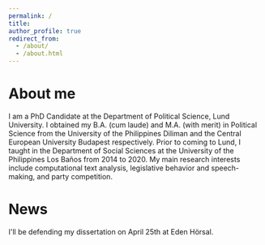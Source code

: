 ```yaml
---
permalink: /
title: 
author_profile: true
redirect_from: 
  - /about/
  - /about.html
---
```


About me
======
I am a PhD Candidate at the Department of Political Science, Lund University. I obtained my B.A. (cum laude) and M.A. (with merit) in Political Science from the University of the Philippines Diliman and the Central European University Budapest respectively. Prior to coming to Lund, I taught in the Department of Social Sciences at the University of the Philippines Los Baños from 2014 to 2020. My main research interests include computational text analysis, legislative behavior and speech-making, and party competition.

News
======
I'll be defending my dissertation on April 25th at Eden Hörsal.
